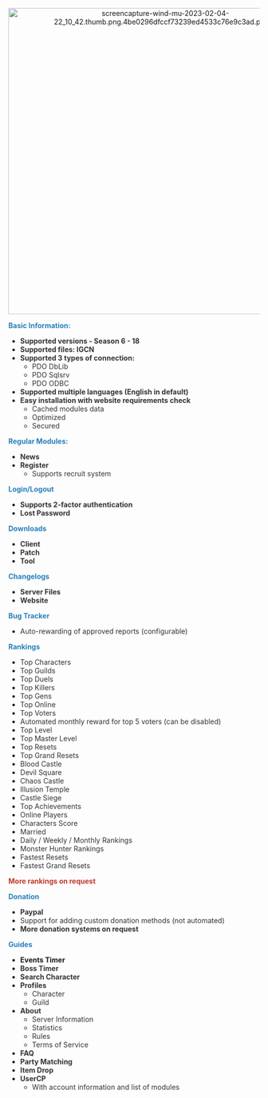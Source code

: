 
<p style="text-align:center;">
	<a data-fileext="png" data-fileid="10" href="https://futurecms.net/uploads/monthly_2023_02/screencapture-wind-mu-2023-02-04-22_10_42.png.289a95d0139309b65d169836c6823c8b.png" rel=""><img alt="screencapture-wind-mu-2023-02-04-22_10_42.thumb.png.4be0296dfccf73239ed4533c76e9c3ad.png" data-fileid="10" data-ratio="122.15" style="height:auto;" width="614" data-src="https://futurecms.net/uploads/monthly_2023_02/screencapture-wind-mu-2023-02-04-22_10_42.thumb.png.4be0296dfccf73239ed4533c76e9c3ad.png" src="https://futurecms.net/uploads/monthly_2023_02/screencapture-wind-mu-2023-02-04-22_10_42.thumb.png.4be0296dfccf73239ed4533c76e9c3ad.png" class="ipsImage_thumbnailed" data-loaded="true"></a>
</p>

<p>
	<span style="color:#2980b9;"><span style="font-size:14px;"><strong>Basic Information:</strong></span></span>
</p>

<ul><li>
		<span style="color:#333333;"><span style="font-size:14px;"><strong>Supported versions - Season 6&nbsp;- 18</strong></span></span>
	</li>
	<li>
		<span style="color:#333333;"><span style="font-size:14px;"><strong>Supported files: IGCN</strong></span></span>
	</li>
	<li>
		<span style="color:#333333;"><span style="font-size:14px;"><strong>Supported 3 types of connection:</strong></span></span>
		<ul><li>
				<span style="color:#333333;"><span style="font-size:14px;">PDO DbLib</span></span>
			</li>
			<li>
				<span style="color:#333333;"><span style="font-size:14px;">PDO Sqlsrv</span></span>
			</li>
			<li>
				<span style="color:#333333;"><span style="font-size:14px;">PDO ODBC</span></span>
			</li>
		</ul></li>
	<li>
		<span style="color:#333333;"><span style="font-size:14px;"><strong>Supported multiple languages (English in default)</strong></span></span>
	</li>
	<li>
		<span style="color:#333333;"><span style="font-size:14px;"><strong>Easy installation with website requirements check</strong></span></span>
		<ul><li>
				<span style="color:#333333;"><span style="font-size:14px;">Cached modules data</span></span>
			</li>
			<li>
				<span style="color:#333333;"><span style="font-size:14px;">Optimized</span></span>
			</li>
			<li>
				<span style="color:#333333;"><span style="font-size:14px;">Secured</span></span>
			</li>
		</ul></li>
</ul><p>
	<span style="color:#2980b9;"><span style="font-size:14px;"><strong>Regular Modules:</strong></span></span>
</p>

<ul><li>
		<span style="color:#333333;"><span style="font-size:14px;"><strong>News</strong></span></span>
	</li>
	<li>
		<span style="color:#333333;"><span style="font-size:14px;"><strong>Register</strong></span></span>
		<ul><li>
				<span style="color:#333333;"><span style="font-size:14px;">Supports recruit system</span></span>
			</li>
		</ul></li>
</ul><p>
	<span style="color:#2980b9;"><span style="font-size:14px;"><strong>Login/Logout</strong></span></span>
</p>

<ul><li>
		<strong><span style="color:#333333;">Supports 2-factor authentication&nbsp;</span></strong>
	</li>
	<li>
		<span style="color:#333333;"><span style="font-size:14px;"><strong>Lost Password</strong></span></span>
	</li>
</ul><p>
	<span style="color:#2980b9;"><span style="font-size:14px;"><strong>Downloads</strong></span></span>
</p>

<ul><li>
		<span style="color:#333333;"><strong>Client</strong></span>
	</li>
	<li>
		<span style="color:#333333;"><span style="font-size:14px;"><strong>Patch</strong></span></span>
	</li>
	<li>
		<span style="color:#333333;"><span style="font-size:14px;"><strong>Tool</strong></span></span>
	</li>
</ul><p>
	<span style="color:#2980b9;"><span style="font-size:14px;"><strong>Changelogs</strong></span></span>
</p>

<ul><li>
		<strong><span style="color:#333333;">Server Files</span></strong>
	</li>
	<li>
		<span style="color:#333333;"><span style="font-size:14px;"><strong>Website</strong></span></span>
	</li>
</ul><p>
	<span style="color:#2980b9;"><span style="font-size:14px;"><strong>Bug Tracker</strong></span></span>
</p>

<ul><li>
		<span style="color:#333333;">Auto-rewarding of approved reports (configurable)</span>
	</li>
</ul><p>
	<span style="color:#2980b9;"><span style="font-size:14px;"><strong>Rankings</strong></span></span>
</p>

<ul><li>
		<span style="color:#333333;">Top Characters</span>
	</li>
	<li>
		<span style="color:#333333;"><span style="font-size:14px;">Top Guilds</span></span>
	</li>
	<li>
		<span style="color:#333333;"><span style="font-size:14px;">Top Duels</span></span>
	</li>
	<li>
		<span style="color:#333333;"><span style="font-size:14px;">Top Killers</span></span>
	</li>
	<li>
		<span style="color:#333333;"><span style="font-size:14px;">Top Gens</span></span>
	</li>
	<li>
		<span style="color:#333333;"><span style="font-size:14px;">Top Online</span></span>
	</li>
	<li>
		<span style="color:#333333;"><span style="font-size:14px;">Top Voters</span></span>
	</li>
	<li>
		<span style="color:#333333;"><span style="font-size:14px;">Automated monthly reward for top 5 voters (can be disabled)</span></span>
	</li>
	<li>
		<span style="color:#333333;"><span style="font-size:14px;">Top Level</span></span>
	</li>
	<li>
		<span style="color:#333333;"><span style="font-size:14px;">Top Master Level</span></span>
	</li>
	<li>
		<span style="color:#333333;"><span style="font-size:14px;">Top Resets</span></span>
	</li>
	<li>
		<span style="color:#333333;"><span style="font-size:14px;">Top Grand Resets</span></span>
	</li>
	<li>
		<span style="color:#333333;"><span style="font-size:14px;">Blood Castle</span></span>
	</li>
	<li>
		<span style="color:#333333;"><span style="font-size:14px;">Devil Square</span></span>
	</li>
	<li>
		<span style="color:#333333;"><span style="font-size:14px;">Chaos Castle</span></span>
	</li>
	<li>
		<span style="color:#333333;"><span style="font-size:14px;">Illusion Temple</span></span>
	</li>
	<li>
		<span style="color:#333333;"><span style="font-size:14px;">Castle Siege</span></span>
	</li>
	<li>
		<span style="color:#333333;"><span style="font-size:14px;">Top Achievements</span></span>
	</li>
	<li>
		<span style="color:#333333;"><span style="font-size:14px;">Online Players</span></span>
	</li>
	<li>
		<span style="color:#333333;"><span style="font-size:14px;">Characters Score</span></span>
	</li>
	<li>
		<span style="color:#333333;"><span style="font-size:14px;">Married</span></span>
	</li>
	<li>
		<span style="color:#333333;"><span style="font-size:14px;">Daily / Weekly / Monthly Rankings</span></span>
	</li>
	<li>
		<span style="color:#333333;"><span style="font-size:14px;">Monster Hunter Rankings</span></span>
	</li>
	<li>
		<span style="color:#333333;"><span style="font-size:14px;">Fastest Resets</span></span>
	</li>
	<li>
		<span style="color:#333333;"><span style="font-size:14px;">Fastest Grand Resets</span></span>
	</li>
</ul><p>
	<span style="color:#c0392b;"><span style="font-size:14px;"><strong>More rankings on request</strong></span></span>
</p>

<p>
	<span style="color:#2980b9;"><span style="font-size:14px;"><strong>Donation</strong></span></span>
</p>

<ul><li>
		<strong><span style="color:#333333;"><span style="font-size:14px;">Paypal</span></span></strong>
	</li>
	<li>
		<span style="color:#333333;"><span style="font-size:14px;">Support for adding custom donation methods (not automated)</span></span>
	</li>
	<li>
		<strong><span style="color:#333333;"><span style="font-size:14px;">More donation systems on request</span></span></strong>
	</li>
</ul><p>
	<span style="color:#2980b9;"><span style="font-size:14px;"><strong>Guides</strong></span></span>
</p>

<ul><li>
		<strong>Events Timer</strong>
	</li>
	<li>
		<span style="color:#333333;"><span style="font-size:14px;"><strong>Boss Timer</strong></span></span>
	</li>
	<li>
		<span style="color:#333333;"><span style="font-size:14px;"><strong>Search Character</strong></span></span>
	</li>
	<li>
		<span style="color:#333333;"><span style="font-size:14px;"><strong>Profiles</strong></span></span>
		<ul><li>
				<span style="color:#333333;"><span style="font-size:14px;">Character</span></span>
			</li>
			<li>
				<span style="color:#333333;"><span style="font-size:14px;">Guild</span></span>
			</li>
		</ul></li>
	<li>
		<span style="color:#333333;"><span style="font-size:14px;"><strong>About</strong></span></span>
		<ul><li>
				<span style="color:#333333;"><span style="font-size:14px;">Server Information</span></span>
			</li>
			<li>
				<span style="color:#333333;"><span style="font-size:14px;">Statistics</span></span>
			</li>
			<li>
				<span style="color:#333333;"><span style="font-size:14px;">Rules</span></span>
			</li>
			<li>
				<span style="color:#333333;"><span style="font-size:14px;">Terms of Service</span></span>
			</li>
		</ul></li>
	<li>
		<span style="color:#333333;"><span style="font-size:14px;"><strong>FAQ</strong></span></span>
	</li>
	<li>
		<span style="color:#333333;"><span style="font-size:14px;"><strong>Party Matching</strong></span></span>
	</li>
	<li>
		<span style="color:#333333;"><span style="font-size:14px;"><strong>Item Drop</strong></span></span>
	</li>
	<li>
		<span style="color:#333333;"><span style="font-size:14px;"><strong>UserCP</strong></span></span>
		<ul><li>
				<span style="color:#333333;"><span style="font-size:14px;">With account information and list of modules</span></span>
			</li>
		</ul></li>
</ul><p>
